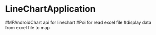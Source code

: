 # LineChartApplication
#MPAndroidChart api for linechart
#Poi for read excel file
#display data from excel file to map
